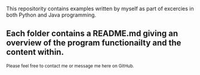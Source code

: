 This repositority contains examples written by myself as part of excercies in both Python and Java programming.

## Each folder contains a README.md giving an overview of the program functionailty and the content within.

<sub>Please feel free to contact me or message me here on GitHub.</sub>

